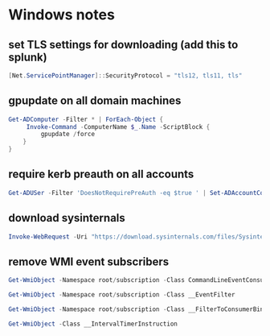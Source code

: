# Windows notes

## set TLS settings for downloading (add this to splunk)

```powershell
[Net.ServicePointManager]::SecurityProtocol = "tls12, tls11, tls"
```

## gpupdate on all domain machines

```powershell
Get-ADComputer -Filter * | ForEach-Object {
     Invoke-Command -ComputerName $_.Name -ScriptBlock {
         gpupdate /force 
    } 
}
```

## require kerb preauth on all accounts

```powershell
Get-ADUSer -Filter 'DoesNotRequirePreAuth -eq $true ' | Set-ADAccountControl -doesnotrequirepreauth $false
```

## download sysinternals

```powershell
Invoke-WebRequest -Uri "https://download.sysinternals.com/files/SysinternalsSuite.zip" -OutFile "C:\Users\sysinternals.zip"
```

## remove WMI event subscribers

```powershell
Get-WmiObject -Namespace root/subscription -Class CommandLineEventConsumer

Get-WmiObject -Namespace root/subscription -Class __EventFilter

Get-WmiObject -Namespace root/subscription -Class __FilterToConsumerBinding

Get-WmiObject -Class __IntervalTimerInstruction
```
